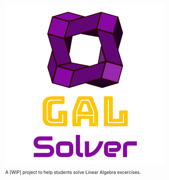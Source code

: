 ![logo](https://github.com/Degra02/GAL-Library/blob/main/Icon/Logo-removebg.png?raw=true)


A [WIP] project to help students solve Linear Algebra excercises.


